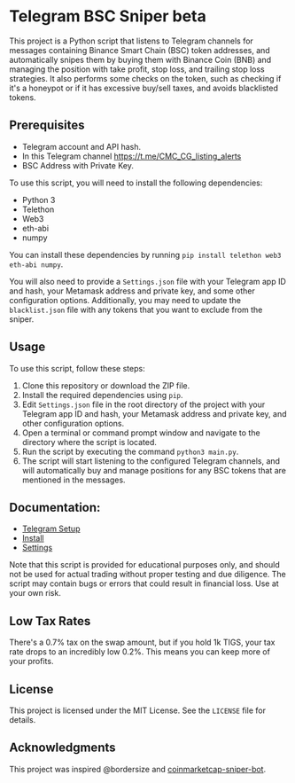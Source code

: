 # Telegram BSC Sniper beta

This project is a Python script that listens to Telegram channels for messages containing Binance Smart Chain (BSC) token addresses, and automatically snipes them by buying them with Binance Coin (BNB) and managing the position with take profit, stop loss, and trailing stop loss strategies. It also performs some checks on the token, such as checking if it's a honeypot or if it has excessive buy/sell taxes, and avoids blacklisted tokens. 

## Prerequisites
- Telegram account and API hash.
- In this Telegram channel https://t.me/CMC_CG_listing_alerts
- BSC Address with Private Key.

To use this script, you will need to install the following dependencies:

- Python 3
- Telethon
- Web3
- eth-abi
- numpy

You can install these dependencies by running `pip install telethon web3 eth-abi numpy`.

You will also need to provide a `Settings.json` file with your Telegram app ID and hash, your Metamask address and private key, and some other configuration options. Additionally, you may need to update the `blacklist.json` file with any tokens that you want to exclude from the sniper.

## Usage

To use this script, follow these steps:

1. Clone this repository or download the ZIP file.
2. Install the required dependencies using `pip`.
3. Edit `Settings.json` file in the root directory of the project with your Telegram app ID and hash, your Metamask address and private key, and other configuration options.
4. Open a terminal or command prompt window and navigate to the directory where the script is located.
5. Run the script by executing the command `python3 main.py`.
6. The script will start listening to the configured Telegram channels, and will automatically buy and manage positions for any BSC tokens that are mentioned in the messages.

## Documentation:
  - [Telegram Setup](https://docs.trading-tigers.com/telegram-bsc-sniper/telegram-setup)
  - [Install](https://docs.trading-tigers.com/telegram-bsc-sniper/installation)
  - [Settings](https://docs.trading-tigers.com/telegram-bsc-sniper/settings)

Note that this script is provided for educational purposes only, and should not be used for actual trading without proper testing and due diligence. The script may contain bugs or errors that could result in financial loss. Use at your own risk.

## Low Tax Rates
There's a 0.7% tax on the swap amount, but if you hold 1k TIGS, your tax rate drops to an incredibly low 0.2%. This means you can keep more of your profits.

## License

This project is licensed under the MIT License. See the `LICENSE` file for details.

## Acknowledgments


This project was inspired @bordersize and [coinmarketcap-sniper-bot](https://github.com/Scott-778/coinmarketcap-sniper-bot).
